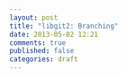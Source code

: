 ```yaml
---
layout: post
title: "libgit2: Branching"
date: 2013-05-02 12:21
comments: true
published: false
categories: draft
---
```


